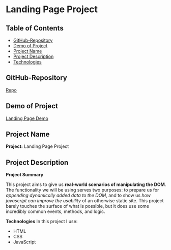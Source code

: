 # Landing Page Project

## Table of Contents

* [GitHub-Repository](#githubRepository)
* [Demo of Project](#demoOfProject)
* [Project Name](#projectName)
* [Project Description](#projectDescription)
* [Technologies](#technologies)

## GitHub-Repository
[Repo](https://github.com/HaYaDa/landing-pagev2)

## Demo of Project
[Landing Page Demo](https://hayada.github.io/landing-pagev2/)
## Project Name
**Project:** Landing Page Project

## Project Description
**Project Summary**

This project aims to give us **real-world scenarios of manipulating the DOM**. The functionality we will be using serves two purposes: to prepare us for *appending dynamically added data to the DOM*, and to show us *how javascript can improve the usability* of an otherwise static site. This project barely touches the surface of what is possible, but it does use some incredibly common events, methods, and logic.

**Technologies**
In this project I use: <br>
- HTML
- CSS
- JavaScript

